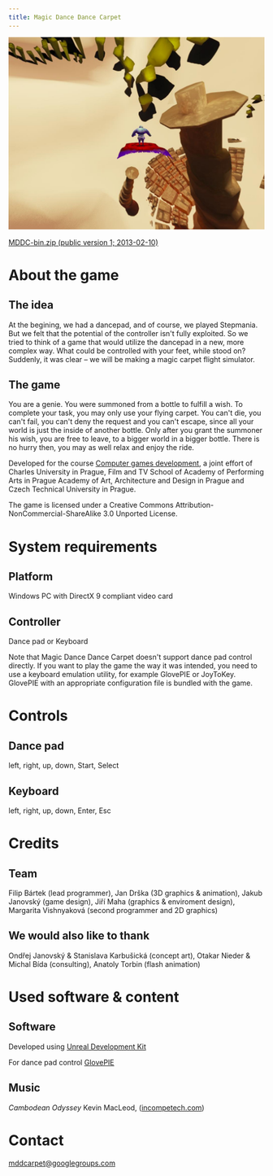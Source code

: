 ```yaml
---
title: Magic Dance Dance Carpet
---
```


<img src="assets/mddc.jpg">

<a href="https://docs.google.com/file/d/0B5oMz4B4_2X4eFVpN3RhSWpESTQ/edit?usp=sharing">MDDC-bin.zip (public version 1; 2013-02-10)</a>

# About the game

## The idea

At the begining, we had a dancepad, and of course, we played Stepmania. But we felt that the potential of the controller isn't fully exploited. So we tried to think of a game that would utilize the dancepad in a new, more complex way. What could be controlled with your feet, while stood on? Suddenly, it was clear – we will be making a magic carpet flight simulator.

## The game

You are a genie. You were summoned from a bottle to fulfill a wish. To complete your task, you may only use your flying carpet. You can't die, you can't fail, you can't deny the request and you can't escape, since all your world is just the inside of another bottle. Only after you grant the summoner his wish, you are free to leave, to a bigger world in a bigger bottle. There is no hurry then, you may as well relax and enjoy the ride.

Developed for the course <a href="http://artemis.ms.mff.cuni.cz/main/tiki-index.php?page=Computer+games+development">Computer games development</a>, a joint effort of Charles University in Prague, Film and TV School of Academy of Performing Arts in Prague Academy of Art, Architecture and Design in Prague and Czech Technical University in Prague.

The game is licensed under a Creative Commons Attribution-NonCommercial-ShareAlike 3.0 Unported License.

# System requirements

## Platform

Windows PC with DirectX 9 compliant video card

## Controller

Dance pad or Keyboard

Note that Magic Dance Dance Carpet doesn't support dance pad control directly. If you want to play the game the way it was intended, you need to use a keyboard emulation utility, for example GlovePIE or JoyToKey. GlovePIE with an appropriate configuration file is bundled with the game.

# Controls

## Dance pad

left, right, up, down, Start, Select

## Keyboard

left, right, up, down, Enter, Esc

# Credits

## Team

Filip Bártek (lead programmer), Jan Drška (3D graphics & animation), Jakub Janovský (game design), Jiří Maha (graphics & enviroment design), Margarita Vishnyaková (second programmer and 2D graphics)

## We would also like to thank

Ondřej Janovský & Stanislava Karbušická (concept art), Otakar Nieder & Michal Bída (consulting), Anatoly Torbin (flash animation)

# Used software & content

## Software

Developed using <a href="http://www.unrealengine.com/udk/">Unreal Development Kit</a>

For dance pad control <a href="http://glovepie.org/glovepie.php" target="_blank">GlovePIE</a>

## Music

<i>Cambodean Odyssey</i> Kevin MacLeod, (<a href="http://www.incompetech.com/" target="_blank">incompetech.com</a>)

# Contact

<a href="mailto:mddcarpet@googlegroups.com">mddcarpet@googlegroups.com</a>
